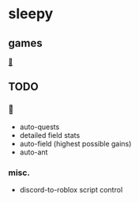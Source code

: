 # sleepy
## games
[🐝](https://www.roblox.com/games/1537690962)

## TODO
### 🐝
- auto-quests
- detailed field stats
- auto-field (highest possible gains)
- auto-ant
### misc.
- discord-to-roblox script control